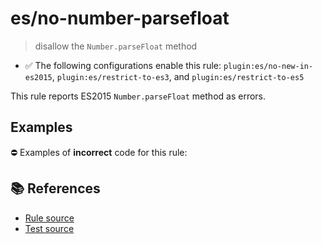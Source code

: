 # es/no-number-parsefloat
> disallow the `Number.parseFloat` method

- ✅ The following configurations enable this rule: `plugin:es/no-new-in-es2015`, `plugin:es/restrict-to-es3`, and `plugin:es/restrict-to-es5`

This rule reports ES2015 `Number.parseFloat` method as errors.

## Examples

⛔ Examples of **incorrect** code for this rule:

<eslint-playground type="bad" code="/*eslint es/no-number-parsefloat: error */
const b = Number.parseFloat(value)
" />

## 📚 References

- [Rule source](https://github.com/mysticatea/eslint-plugin-es/blob/v4.1.0/lib/rules/no-number-parsefloat.js)
- [Test source](https://github.com/mysticatea/eslint-plugin-es/blob/v4.1.0/tests/lib/rules/no-number-parsefloat.js)
